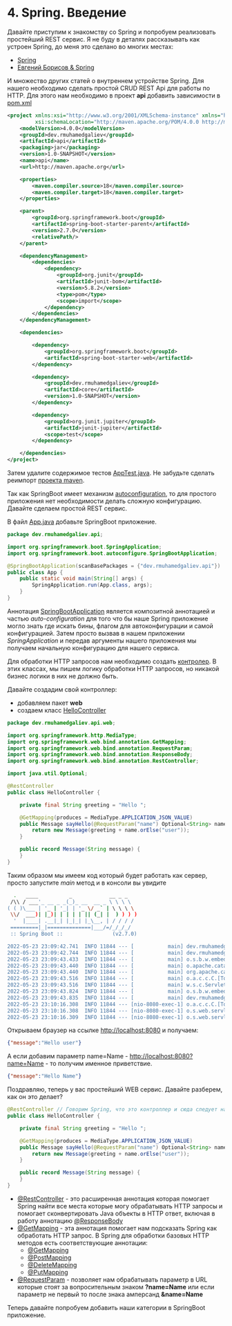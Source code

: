 # 4. Spring. Введение

Давайте приступим к знакомству со Spring и попробуем реализовать простейший REST сервис. Я не буду в деталях рассказывать как устроен Spring, до меня это сделано во многих местах:

- [Spring](https://spring.io/learn)
- [Евгений Борисов & Spring](https://www.youtube.com/playlist?list=PL4QyVSQW_ZfzzvTe6YSlGZiVP2AfjzFHf)

И множество других статей о внутреннем устройстве Spring. Для нашего необходимо сделать простой CRUD REST Api для работы по HTTP. Для этого нам необходимо в проект **api** добавить зависимости в [pom.xml](./treasurer/api/pom.xml)

```xml
<project xmlns:xsi="http://www.w3.org/2001/XMLSchema-instance" xmlns="http://maven.apache.org/POM/4.0.0"
         xsi:schemaLocation="http://maven.apache.org/POM/4.0.0 http://maven.apache.org/maven-v4_0_0.xsd">
    <modelVersion>4.0.0</modelVersion>
    <groupId>dev.rmuhamedgaliev</groupId>
    <artifactId>api</artifactId>
    <packaging>jar</packaging>
    <version>1.0-SNAPSHOT</version>
    <name>api</name>
    <url>http://maven.apache.org</url>

    <properties>
        <maven.compiler.source>18</maven.compiler.source>
        <maven.compiler.target>18</maven.compiler.target>
    </properties>

    <parent>
        <groupId>org.springframework.boot</groupId>
        <artifactId>spring-boot-starter-parent</artifactId>
        <version>2.7.0</version>
        <relativePath/>
    </parent>

    <dependencyManagement>
        <dependencies>
            <dependency>
                <groupId>org.junit</groupId>
                <artifactId>junit-bom</artifactId>
                <version>5.8.2</version>
                <type>pom</type>
                <scope>import</scope>
            </dependency>
        </dependencies>
    </dependencyManagement>

    <dependencies>

        <dependency>
            <groupId>org.springframework.boot</groupId>
            <artifactId>spring-boot-starter-web</artifactId>
        </dependency>

        <dependency>
            <groupId>dev.rmuhamedgaliev</groupId>
            <artifactId>core</artifactId>
            <version>1.0-SNAPSHOT</version>
        </dependency>

        <dependency>
            <groupId>org.junit.jupiter</groupId>
            <artifactId>junit-jupiter</artifactId>
            <scope>test</scope>
        </dependency>

    </dependencies>
</project>
```

Затем удалите содержимое тестов [AppTest.java](./treasurer/api/src/test/java/dev/rmuhamedgaliev/AppTest.java). Не забудьте сделать реимпорт [проекта maven](https://www.jetbrains.com/help/idea/work-with-maven-dependencies.html#maven_dependency_multi_module).

Так как SpringBoot имеет механизм [autoconfiguration](https://docs.spring.io/spring-boot/docs/2.0.x/reference/html/using-boot-auto-configuration.html#using-boot-auto-configuration), то для простого приложения нет необходимости делать сложную конфигурацию. Давайте сделаем простой REST сервис. 

В файл [App.java](./treasurer/api/src/main/java/dev/rmuhamedgaliev/api/App.java) добавьте SpringBoot приложение.

```java
package dev.rmuhamedgaliev.api;

import org.springframework.boot.SpringApplication;
import org.springframework.boot.autoconfigure.SpringBootApplication;

@SpringBootApplication(scanBasePackages = {"dev.rmuhamedgaliev.api"})
public class App {
    public static void main(String[] args) {
        SpringApplication.run(App.class, args);
    }
}
```

Аннотация [SpringBootApplication](https://docs.spring.io/spring-boot/docs/2.0.x/reference/html/using-boot-using-springbootapplication-annotation.html#using-boot-using-springbootapplication-annotation) является композитной аннотацией и частью *auto-configuration* для того что бы наше Spring приложение могло знать где искать бины, флагом для автоконфигурации и самой конфигурацией. Затем просто вызвав в нашем приложении *SpringApplication* и передав аргументы нашего приложения мы получаем начальную конфигурацию для нашего сервиса.

Для обработки HTTP запросов нам необходимо создать [контролер](https://www.baeldung.com/spring-controller-vs-restcontroller). В этих классах, мы пишем логику обработки HTTP запросов, но никакой бизнес логики в них не должно быть.

Давайте создадим свой контроллер:

- добавляем пакет **web**
- создаем класс [HelloController](./treasurer/api/src/main/java/dev/rmuhamedgaliev/api/web/HelloController.java)

```java
package dev.rmuhamedgaliev.api.web;

import org.springframework.http.MediaType;
import org.springframework.web.bind.annotation.GetMapping;
import org.springframework.web.bind.annotation.RequestParam;
import org.springframework.web.bind.annotation.ResponseBody;
import org.springframework.web.bind.annotation.RestController;

import java.util.Optional;

@RestController
public class HelloController {

    private final String greeting = "Hello ";

    @GetMapping(produces = MediaType.APPLICATION_JSON_VALUE)
    public Message sayHello(@RequestParam("name") Optional<String> name) {
        return new Message(greeting + name.orElse("user"));
    }

    public record Message(String message) {
    }
}
```

Таким образом мы имеем код который будет работать как сервер, просто запустите *main* метод и в консоли вы увидите 

```bash
  .   ____          _            __ _ _
 /\\ / ___'_ __ _ _(_)_ __  __ _ \ \ \ \
( ( )\___ | '_ | '_| | '_ \/ _` | \ \ \ \
 \\/  ___)| |_)| | | | | || (_| |  ) ) ) )
  '  |____| .__|_| |_|_| |_\__, | / / / /
 =========|_|==============|___/=/_/_/_/
 :: Spring Boot ::                (v2.7.0)

2022-05-23 23:09:42.741  INFO 11844 --- [           main] dev.rmuhamedgaliev.api.App               : Starting App using Java 18.0.1 on Rinats-MacBook-Pro.local with PID 11844 (/Users/rinatmuhamedgaliev/Projects/treasurer-manager/4_simple_spring/treasurer/api/target/classes started by rinatmuhamedgaliev in /Users/rinatmuhamedgaliev/Projects/treasurer-manager/4_simple_spring/treasurer)
2022-05-23 23:09:42.744  INFO 11844 --- [           main] dev.rmuhamedgaliev.api.App               : No active profile set, falling back to 1 default profile: "default"
2022-05-23 23:09:43.433  INFO 11844 --- [           main] o.s.b.w.embedded.tomcat.TomcatWebServer  : Tomcat initialized with port(s): 8080 (http)
2022-05-23 23:09:43.440  INFO 11844 --- [           main] o.apache.catalina.core.StandardService   : Starting service [Tomcat]
2022-05-23 23:09:43.440  INFO 11844 --- [           main] org.apache.catalina.core.StandardEngine  : Starting Servlet engine: [Apache Tomcat/9.0.63]
2022-05-23 23:09:43.516  INFO 11844 --- [           main] o.a.c.c.C.[Tomcat].[localhost].[/]       : Initializing Spring embedded WebApplicationContext
2022-05-23 23:09:43.516  INFO 11844 --- [           main] w.s.c.ServletWebServerApplicationContext : Root WebApplicationContext: initialization completed in 726 ms
2022-05-23 23:09:43.824  INFO 11844 --- [           main] o.s.b.w.embedded.tomcat.TomcatWebServer  : Tomcat started on port(s): 8080 (http) with context path ''
2022-05-23 23:09:43.835  INFO 11844 --- [           main] dev.rmuhamedgaliev.api.App               : Started App in 1.427 seconds (JVM running for 2.097)
2022-05-23 23:10:16.308  INFO 11844 --- [nio-8080-exec-1] o.a.c.c.C.[Tomcat].[localhost].[/]       : Initializing Spring DispatcherServlet 'dispatcherServlet'
2022-05-23 23:10:16.308  INFO 11844 --- [nio-8080-exec-1] o.s.web.servlet.DispatcherServlet        : Initializing Servlet 'dispatcherServlet'
2022-05-23 23:10:16.309  INFO 11844 --- [nio-8080-exec-1] o.s.web.servlet.DispatcherServlet        : Completed initialization in 1 ms
```

Открываем браузер на ссылке [http://localhost:8080](http://localhost:8080) и получаем:

```json
{"message":"Hello user"}
```

А если добавим параметр name=Name - [http://localhost:8080?name=Name](http://localhost:8080?name=Name) - то получим именное приветствие.

```json
{"message":"Hello Name"}
```

Поздравляю, теперь у вас простейший WEB сервис. Давайте разберем, как он это делает?

```java
@RestController // Говорим Spring, что это контроллер и сюда следует направлять входящие HTTP запросы 
public class HelloController {

    private final String greeting = "Hello ";

    @GetMapping(produces = MediaType.APPLICATION_JSON_VALUE)
    public Message sayHello(@RequestParam("name") Optional<String> name) {
        return new Message(greeting + name.orElse("user"));
    }

    public record Message(String message) {
    }
}
```

- [@RestController](https://docs.spring.io/spring-framework/docs/current/javadoc-api/org/springframework/web/bind/annotation/RestController.html) - это расширенная аннотация которая помогает Spring найти все места которые могу обрабатывать HTTP запросы и помогает сконвертировать Java объекты в HTTP ответ, включая в работу аннотацию [@ResponseBody](https://docs.spring.io/spring-framework/docs/current/javadoc-api/org/springframework/web/bind/annotation/ResponseBody.html)
- [@GetMapping](https://docs.spring.io/spring-framework/docs/current/javadoc-api/org/springframework/web/bind/annotation/GetMapping.html) - эта аннотация помогает нам подсказать Spring как обработать HTTP запрос. В Spring для обработки базовых HTTP методов есть соответствующие аннотации:
    - [@GetMapping](https://docs.spring.io/spring-framework/docs/current/javadoc-api/org/springframework/web/bind/annotation/GetMapping.html)
    - [@PostMapping](https://docs.spring.io/spring-framework/docs/current/javadoc-api/org/springframework/web/bind/annotation/PostMapping.html)
    - [@DeleteMapping](https://docs.spring.io/spring-framework/docs/current/javadoc-api/org/springframework/web/bind/annotation/DeleteMapping.html)
    - [@PutMapping](https://docs.spring.io/spring-framework/docs/current/javadoc-api/org/springframework/web/bind/annotation/PutMapping.html)
- [@RequestParam](https://docs.spring.io/spring-framework/docs/current/javadoc-api/org/springframework/web/bind/annotation/RequestParam.html) - позволяет нам обрабатывать параметр в URL которые стоят за вопросительным знаком **?name=Name** или если параметр не первый то после знака амперсанд **&name=Name**

Теперь давайте попробуем добавить наши категории в SpringBoot приложение.

